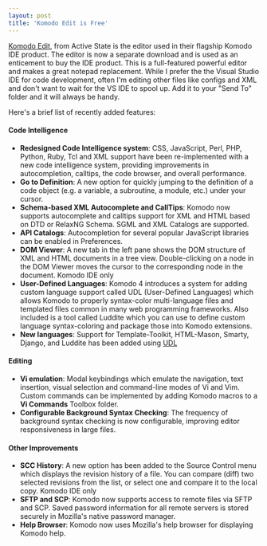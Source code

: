```yaml
---
layout: post  
title: 'Komodo Edit is Free'
---
```

[Komodo Edit](http://www.activestate.com/Products/komodo_edit/), from Active State is the editor used in their flagship Komodo IDE product. The editor is now a separate download and is used as an enticement to buy the IDE product. This is a full-featured powerful editor and makes a great notepad replacement. While I prefer the the Visual Studio IDE for code development, often I'm editing other files like configs and XML and don't want to wait for the VS IDE to spool up. Add it to your "Send To" folder and it will always be handy.

Here's a brief list of recently added features:

#### Code Intelligence

  * **Redesigned Code Intelligence system**: CSS, JavaScript, Perl, PHP, Python, Ruby, Tcl and XML support have been re-implemented with a new code intelligence system, providing improvements in autocompletion, calltips, the code browser, and overall performance. 
  * **Go to Definition**: A new option for quickly jumping to the definition of a code object (e.g. a variable, a subroutine, a module, etc.) under your cursor. 
  * **Schema-based XML Autocomplete and CallTips**: Komodo now supports autocomplete and calltips support for XML and HTML based on DTD or RelaxNG Schema. SGML and XML Catalogs are supported. 
  * **API Catalogs**: Autocompletion for several popular JavaScript libraries can be enabled in Preferences. 
  * **DOM Viewer**: A new tab in the left pane shows the DOM structure of XML and HTML documents in a tree view. Double-clicking on a node in the DOM Viewer moves the cursor to the corresponding node in the document. Komodo IDE only 
  * **User-Defined Languages**: Komodo 4 introduces a system for adding custom language support called UDL (User-Defined Languages) which allows Komodo to properly syntax-color multi-language files and templated files common in many web programming frameworks. Also included is a tool called Luddite which you can use to define custom language syntax-coloring and package those into Komodo extensions. 
  * **New languages**: Support for Template-Toolkit, HTML-Mason, Smarty, Django, and Luddite has been added using [UDL](chrome://komododoc/locale/komodo-doc-udl.html)

#### Editing

  * **Vi emulation**: Modal keybindings which emulate the navigation, text insertion, visual selection and command-line modes of Vi and Vim. Custom commands can be implemented by adding Komodo macros to a **Vi Commands** Toolbox folder. 
  * **Configurable Background Syntax Checking**: The frequency of background syntax checking is now configurable, improving editor responsiveness in large files. 

#### Other Improvements

  * **SCC History**: A new option has been added to the Source Control menu which displays the revision history of a file. You can compare (diff) two selected revisions from the list, or select one and compare it to the local copy. Komodo IDE only 
  * **SFTP and SCP**: Komodo now supports access to remote files via SFTP and SCP. Saved password information for all remote servers is stored securely in Mozilla's native password manager. 
  * **Help Browser**: Komodo now uses Mozilla's help browser for displaying Komodo help.
